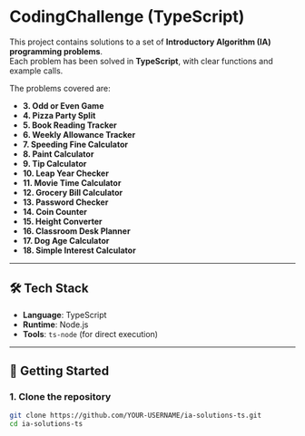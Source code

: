 # CodingChallenge (TypeScript)

This project contains solutions to a set of **Introductory Algorithm (IA) programming problems**.  
Each problem has been solved in **TypeScript**, with clear functions and example calls.  

The problems covered are:

- **3. Odd or Even Game**  
- **4. Pizza Party Split**  
- **5. Book Reading Tracker**  
- **6. Weekly Allowance Tracker**  
- **7. Speeding Fine Calculator**  
- **8. Paint Calculator**  
- **9. Tip Calculator**  
- **10. Leap Year Checker**  
- **11. Movie Time Calculator**  
- **12. Grocery Bill Calculator**  
- **13. Password Checker**  
- **14. Coin Counter**  
- **15. Height Converter**  
- **16. Classroom Desk Planner**  
- **17. Dog Age Calculator**  
- **18. Simple Interest Calculator**

---

## 🛠️ Tech Stack
- **Language**: TypeScript  
- **Runtime**: Node.js  
- **Tools**: `ts-node` (for direct execution)

---

## 🚀 Getting Started

### 1. Clone the repository
```bash
git clone https://github.com/YOUR-USERNAME/ia-solutions-ts.git
cd ia-solutions-ts
